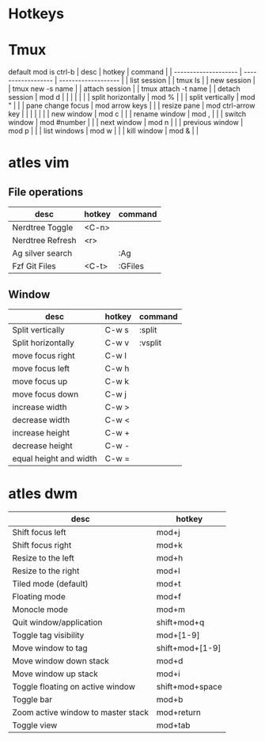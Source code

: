 # Hotkeys

# Tmux
default mod is ctrl-b
| desc                 | hotkey             | command             |
| -------------------- | ------------------ | ------------------- |
| list session         |                    | tmux ls             |
| new session          |                    | tmux new -s name    |
| attach session       |                    | tmux attach -t name |
| detach session       | mod d              |                     |
|                      |                    |                     |
| split horizontally   | mod %              |                     |
| split vertically     | mod "              |                     |
| pane change focus    | mod arrow keys     |                     |
| resize pane          | mod ctrl-arrow key |                     |
|                      |                    |                     |
| new window           | mod c              |                     |
| rename window        | mod ,              |                     |
| switch window        | mod #number        |                     |
| next window          | mod n              |                     |
| previous window      | mod p              |                     |
| list windows         | mod w              |                     |
| kill window          | mod &              |                     |

# atles vim
## File operations

| desc                 | hotkey   | command  |
| -------------------- | -------- | -------- |
| Nerdtree Toggle      | \<C-n\>  |          |
| Nerdtree Refresh     | \<r\>    |          |
| Ag silver search     |          | :Ag      |
| Fzf Git Files        | \<C-t\>  | :GFiles  |

## Window

| desc                   | hotkey           | command  |
| ---------------------- | ---------------- | -------- |
| Split vertically       | C-w s            | :split   |
| Split horizontally     | C-w v            | :vsplit  |
| move focus right       | C-w l            |          |
| move focus left        | C-w h            |          |
| move focus up          | C-w k            |          |
| move focus down        | C-w j            |          |
| increase width         | C-w >            |          |
| decrease width         | C-w <            |          |
| increase height        | C-w +            |          |
| decrease height        | C-w -            |          |
| equal height and width | C-w =            |          |

# atles dwm
| desc                               | hotkey          |
| ---------------------------------- | --------------- |
| Shift focus left                   | mod+j           |
| Shift focus right                  | mod+k           |
| Resize to the left                 | mod+h           |
| Resize to the right                | mod+l           |
| Tiled mode (default)               | mod+t           |
| Floating mode                      | mod+f           |
| Monocle mode                       | mod+m           |
| Quit window/application            | shift+mod+q     |
| Toggle tag visibility              | mod+[1-9]       |
| Move window to tag                 | shift+mod+[1-9] |
| Move window down stack             | mod+d           |
| Move window up stack               | mod+i           |
| Toggle floating on active window   | shift+mod+space |
| Toggle bar                         | mod+b           |
| Zoom active window to master stack | mod+return      |
| Toggle view                        | mod+tab         |